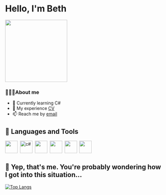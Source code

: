 # Hello, I'm Beth
<img src="https://media.tenor.com/nPxAn9NBqfIAAAAC/beavis-computer.gif" width="200"/>

### 👩🏻‍💻About me
- 🌱 Currently learning C#
- 💬 My experience [CV](https://astrakhan.hh.ru/applicant/resumes/view?resume=e534ae4aff09da1bf80039ed1f37384c755659)
- 📫 Reach me by [email](mailto:yarovaya.eliza@gmail.com)

## 🎹 Languages and Tools
<img src="https://cdn.jsdelivr.net/gh/devicons/devicon/icons/dot-net/dot-net-original.svg" width="40" />&nbsp;
<img src="https://static-00.iconduck.com/assets.00/c-sharp-c-icon-456x512-9sej0lrz.png" title="c#" width="40" />&nbsp;
<img src="https://img.icons8.com/color/512/microsoft-sql-server.png"  width="40" />&nbsp;
<img src="https://upload.wikimedia.org/wikipedia/commons/thumb/2/2c/Visual_Studio_Icon_2022.svg/2048px-Visual_Studio_Icon_2022.svg.png"  width="40" />&nbsp;
<img src="https://cdn.jsdelivr.net/gh/devicons/devicon/icons/dotnetcore/dotnetcore-original.svg" width="40">&nbsp;
<img src="https://cdn.jsdelivr.net/gh/devicons/devicon/icons/nuget/nuget-original.svg" width="40"/>&nbsp;
  
  

## 👯 Yep, that's me. You're probably wondering how I got into this situation…
  
   [![Top Langs](https://github-readme-stats.vercel.app/api/top-langs/?username=Ikryanik&layout=compact&theme=vision-friendly-dark)](https://github.com/anuraghazra/github-readme-stats)

<!--

[![GitHub Streak](http://github-readme-streak-stats.herokuapp.com?user=Ikryanik&theme=dark&hide_border=true&date_format=j%20M%5B%20Y%5D)](https://git.io/streak-stats)

 <img src="https://github-profile-summary-cards.vercel.app/api/cards/most-commit-language?username=Ikryanik&theme=github_dark" />
   
- 🔭 I’m currently working on ...
- 👯 I’m looking to collaborate on ...
- 🤔 I’m looking for help with ...
- 💬 Ask me about ...
- 😄 Pronouns: ...
- ⚡ Fun fact: ...
-->
